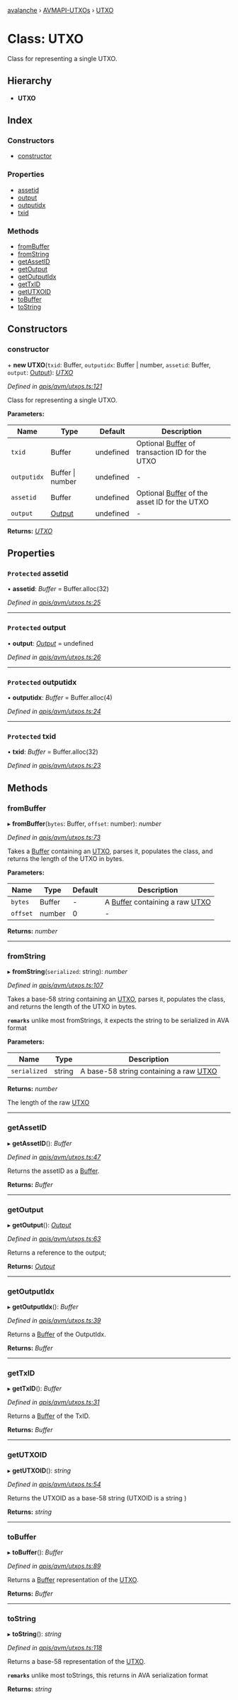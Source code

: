 [avalanche](../README.md) › [AVMAPI-UTXOs](../modules/avmapi_utxos.md) › [UTXO](avmapi_utxos.utxo.md)

# Class: UTXO

Class for representing a single UTXO.

## Hierarchy

* **UTXO**

## Index

### Constructors

* [constructor](avmapi_utxos.utxo.md#constructor)

### Properties

* [assetid](avmapi_utxos.utxo.md#protected-assetid)
* [output](avmapi_utxos.utxo.md#protected-output)
* [outputidx](avmapi_utxos.utxo.md#protected-outputidx)
* [txid](avmapi_utxos.utxo.md#protected-txid)

### Methods

* [fromBuffer](avmapi_utxos.utxo.md#frombuffer)
* [fromString](avmapi_utxos.utxo.md#fromstring)
* [getAssetID](avmapi_utxos.utxo.md#getassetid)
* [getOutput](avmapi_utxos.utxo.md#getoutput)
* [getOutputIdx](avmapi_utxos.utxo.md#getoutputidx)
* [getTxID](avmapi_utxos.utxo.md#gettxid)
* [getUTXOID](avmapi_utxos.utxo.md#getutxoid)
* [toBuffer](avmapi_utxos.utxo.md#tobuffer)
* [toString](avmapi_utxos.utxo.md#tostring)

## Constructors

###  constructor

\+ **new UTXO**(`txid`: Buffer, `outputidx`: Buffer | number, `assetid`: Buffer, `output`: [Output](avmapi_outputs.output.md)): *[UTXO](avmapi_utxos.utxo.md)*

*Defined in [apis/avm/utxos.ts:121](https://github.com/ava-labs/avalanche.js/blob/4d26b45/src/apis/avm/utxos.ts#L121)*

Class for representing a single UTXO.

**Parameters:**

Name | Type | Default | Description |
------ | ------ | ------ | ------ |
`txid` | Buffer | undefined | Optional [Buffer](https://github.com/feross/buffer) of transaction ID for the UTXO |
`outputidx` | Buffer &#124; number | undefined | - |
`assetid` | Buffer | undefined | Optional [Buffer](https://github.com/feross/buffer) of the asset ID for the UTXO |
`output` | [Output](avmapi_outputs.output.md) | undefined | - |

**Returns:** *[UTXO](avmapi_utxos.utxo.md)*

## Properties

### `Protected` assetid

• **assetid**: *Buffer* = Buffer.alloc(32)

*Defined in [apis/avm/utxos.ts:25](https://github.com/ava-labs/avalanche.js/blob/4d26b45/src/apis/avm/utxos.ts#L25)*

___

### `Protected` output

• **output**: *[Output](avmapi_outputs.output.md)* = undefined

*Defined in [apis/avm/utxos.ts:26](https://github.com/ava-labs/avalanche.js/blob/4d26b45/src/apis/avm/utxos.ts#L26)*

___

### `Protected` outputidx

• **outputidx**: *Buffer* = Buffer.alloc(4)

*Defined in [apis/avm/utxos.ts:24](https://github.com/ava-labs/avalanche.js/blob/4d26b45/src/apis/avm/utxos.ts#L24)*

___

### `Protected` txid

• **txid**: *Buffer* = Buffer.alloc(32)

*Defined in [apis/avm/utxos.ts:23](https://github.com/ava-labs/avalanche.js/blob/4d26b45/src/apis/avm/utxos.ts#L23)*

## Methods

###  fromBuffer

▸ **fromBuffer**(`bytes`: Buffer, `offset`: number): *number*

*Defined in [apis/avm/utxos.ts:73](https://github.com/ava-labs/avalanche.js/blob/4d26b45/src/apis/avm/utxos.ts#L73)*

Takes a [Buffer](https://github.com/feross/buffer) containing an [UTXO](avmapi_utxos.utxo.md), parses it, populates the class, and returns the length of the UTXO in bytes.

**Parameters:**

Name | Type | Default | Description |
------ | ------ | ------ | ------ |
`bytes` | Buffer | - | A [Buffer](https://github.com/feross/buffer) containing a raw [UTXO](avmapi_utxos.utxo.md)  |
`offset` | number | 0 | - |

**Returns:** *number*

___

###  fromString

▸ **fromString**(`serialized`: string): *number*

*Defined in [apis/avm/utxos.ts:107](https://github.com/ava-labs/avalanche.js/blob/4d26b45/src/apis/avm/utxos.ts#L107)*

Takes a base-58 string containing an [UTXO](avmapi_utxos.utxo.md), parses it, populates the class, and returns the length of the UTXO in bytes.

**`remarks`** 
unlike most fromStrings, it expects the string to be serialized in AVA format

**Parameters:**

Name | Type | Description |
------ | ------ | ------ |
`serialized` | string | A base-58 string containing a raw [UTXO](avmapi_utxos.utxo.md)  |

**Returns:** *number*

The length of the raw [UTXO](avmapi_utxos.utxo.md)

___

###  getAssetID

▸ **getAssetID**(): *Buffer*

*Defined in [apis/avm/utxos.ts:47](https://github.com/ava-labs/avalanche.js/blob/4d26b45/src/apis/avm/utxos.ts#L47)*

Returns the assetID as a [Buffer](https://github.com/feross/buffer).

**Returns:** *Buffer*

___

###  getOutput

▸ **getOutput**(): *[Output](avmapi_outputs.output.md)*

*Defined in [apis/avm/utxos.ts:63](https://github.com/ava-labs/avalanche.js/blob/4d26b45/src/apis/avm/utxos.ts#L63)*

Returns a reference to the output;

**Returns:** *[Output](avmapi_outputs.output.md)*

___

###  getOutputIdx

▸ **getOutputIdx**(): *Buffer*

*Defined in [apis/avm/utxos.ts:39](https://github.com/ava-labs/avalanche.js/blob/4d26b45/src/apis/avm/utxos.ts#L39)*

Returns a [Buffer](https://github.com/feross/buffer)  of the OutputIdx.

**Returns:** *Buffer*

___

###  getTxID

▸ **getTxID**(): *Buffer*

*Defined in [apis/avm/utxos.ts:31](https://github.com/ava-labs/avalanche.js/blob/4d26b45/src/apis/avm/utxos.ts#L31)*

Returns a [Buffer](https://github.com/feross/buffer) of the TxID.

**Returns:** *Buffer*

___

###  getUTXOID

▸ **getUTXOID**(): *string*

*Defined in [apis/avm/utxos.ts:54](https://github.com/ava-labs/avalanche.js/blob/4d26b45/src/apis/avm/utxos.ts#L54)*

Returns the UTXOID as a base-58 string (UTXOID is a string )

**Returns:** *string*

___

###  toBuffer

▸ **toBuffer**(): *Buffer*

*Defined in [apis/avm/utxos.ts:89](https://github.com/ava-labs/avalanche.js/blob/4d26b45/src/apis/avm/utxos.ts#L89)*

Returns a [Buffer](https://github.com/feross/buffer) representation of the [UTXO](avmapi_utxos.utxo.md).

**Returns:** *Buffer*

___

###  toString

▸ **toString**(): *string*

*Defined in [apis/avm/utxos.ts:118](https://github.com/ava-labs/avalanche.js/blob/4d26b45/src/apis/avm/utxos.ts#L118)*

Returns a base-58 representation of the [UTXO](avmapi_utxos.utxo.md).

**`remarks`** 
unlike most toStrings, this returns in AVA serialization format

**Returns:** *string*
